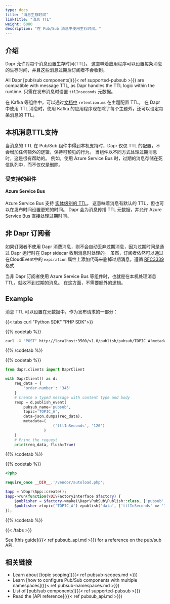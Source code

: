```yaml
---
type: docs
title: "消息生存时间"
linkTitle: "消息 TTL"
weight: 6000
description: "在 Pub/Sub 消息中使用生存时间。"
---
```


## 介绍

Dapr 允许对每个消息设置生存时间(TTL)。 这意味着应用程序可以设置每条消息的生存时间，并且这些消息过期后订阅者不会收到。

All Dapr [pub/sub components]({{< ref supported-pubsub >}}) are compatible with message TTL, as Dapr handles the TTL logic within the runtime. 只需在发布消息时设置 `ttlInseconds` 元数据。

在 Kafka 等组件中，可以通过[文档中](https://kafka.apache.org/documentation/#topicconfigs_retention.ms) `retention.ms` 在主题配置 TTL。 在 Dapr 中使用 TTL 消息时，使用 Kafka 的应用程序现在除了每个主题外，还可以设定每条消息的 TTL。

## 本机消息TTL支持

当消息的 TTL 在 Pub/Sub 组件中得到本机支持时，Dapr 仅仅 TTL 的配置，不会增加任何额外的逻辑，保持可预见的行为。 当组件以不同方式处理过期消息时，这是很有帮助的。 例如，使用 Azure Service Bus 时，过期的消息存储在死信队列中，而不仅仅是删除。

### 受支持的组件

#### Azure Service Bus

Azure Service Bus 支持 [实体级别的 TTL]((https://docs.microsoft.com/en-us/azure/service-bus-messaging/message-expiration))。 这意味着消息有默认的 TTL，但也可以在发布时间设置更短的时间。 Dapr 会为消息传播 TTL 元数据，并允许 Azure Service Bus 直接处理过期时间。

## 非 Dapr 订阅者

如果订阅者不使用 Dapr 消费消息，则不会自动丢弃过期消息，因为过期时间是通过 Dapr 运行时在 Dapr sidecar 收到消息时处理的。 虽然，订阅者依然可以通过在CloudEvent中的 `expiration` 属性上添加代码来删掉过期消息。遵循 [RFC3339](https://tools.ietf.org/html/rfc3339) 格式.

当非 Dapr 订阅者使用 Azure Service Bus 等组件时，也就是在本机处理消息 TTL，就收不到过期的消息。 在这方面，不需要额外的逻辑。

## Example

消息 TTL 可以设置在元数据中，作为发布请求的一部分：

{{< tabs curl "Python SDK" "PHP SDK">}}

{{% codetab %}}
```bash
curl -X "POST" http://localhost:3500/v1.0/publish/pubsub/TOPIC_A?metadata.ttlInSeconds=120 -H "Content-Type: application/json" -d '{"order-number": "345"}'
```
{{% /codetab %}}

{{% codetab %}}
```python
from dapr.clients import DaprClient

with DaprClient() as d:
    req_data = {
        'order-number': '345'
    }
    # Create a typed message with content type and body
    resp = d.publish_event(
        pubsub_name='pubsub',
        topic='TOPIC_A',
        data=json.dumps(req_data),
        metadata=(
                     ('ttlInSeconds', '120')
                 )
    )
    # Print the request
    print(req_data, flush=True)
```
{{% /codetab %}}

{{% codetab %}}

```php
<?php

require_once __DIR__.'/vendor/autoload.php';

$app = \Dapr\App::create();
$app->run(function(\DI\FactoryInterface $factory) {
    $publisher = $factory->make(\Dapr\PubSub\Publish::class, ['pubsub' => 'pubsub']);
    $publisher->topic('TOPIC_A')->publish('data', ['ttlInSeconds' => '120']);
});
```

{{% /codetab %}}

{{< /tabs >}}

See [this guide]({{< ref pubsub_api.md >}}) for a reference on the pub/sub API.

## 相关链接

- Learn about [topic scoping]({{< ref pubsub-scopes.md >}})
- Learn [how to configure Pub/Sub components with multiple namespaces]({{< ref pubsub-namespaces.md >}})
- List of [pub/sub components]({{< ref supported-pubsub >}})
- Read the [API reference]({{< ref pubsub_api.md >}})
